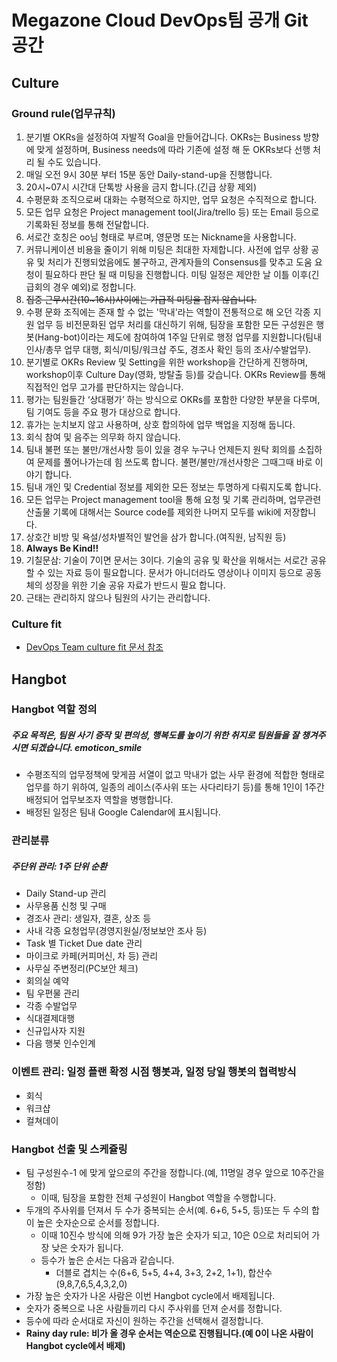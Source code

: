 # Megazone Cloud DevOps팀 공개 Git 공간
## Culture
### Ground rule(업무규칙)
1. 분기별 OKRs을 설정하여 자발적 Goal을 만들어갑니다.
OKRs는 Business 방향에 맞게 설정하며, Business needs에 따라 기존에 설정 해 둔 OKRs보다 선행 처리 될 수도 있습니다.
1. 매일 오전 9시 30분 부터 15분 동안 Daily-stand-up을 진행합니다.
1. 20시~07시 시간대 단톡방 사용을 금지 합니다.(긴급 상황 제외)
1. 수평문화 조직으로써 대화는 수평적으로 하지만, 업무 요청은 수직적으로 합니다.
1. 모든 업무 요청은 Project management tool(Jira/trello 등) 또는 Email 등으로 기록화된 정보를 통해  전달합니다.
1. 서로간 호칭은 oo님 형태로 부르며, 영문명 또는 Nickname을 사용합니다.
1. 커뮤니케이션 비용을 줄이기 위해 미팅은 최대한 자제합니다. 사전에 업무 상황 공유 및 처리가 진행되었음에도 불구하고, 관계자들의 Consensus를 맞추고 도움 요청이 필요하다 판단 될 때 미팅을 진행합니다. 미팅 일정은 제안한 날 이틀 이후(긴급회의 경우 예외)로 정합니다.
1. ~~집중 근무시간(10~16시)사이에는 가급적 미팅을 잡지 않습니다.~~
1. 수평 문화 조직에는 존재 할 수 없는 '막내'라는 역할이 전통적으로 해 오던 각종 지원 업무 등 비전문화된 업무 처리를 대신하기 위해, 팀장을 포함한 모든 구성원은  행봇(Hang-bot)이라는 제도에 참여하여 1주일 단위로 행정 업무를 지원합니다(팀내 인사/총무 업무 대행, 회식/미팅/워크샵 주도, 경조사 확인 등의 조사/수발업무).
1. 분기별로 OKRs Review 및 Setting을 위한 workshop을 간단하게 진행하며, workshop이후 Culture Day(영화, 방탈출 등)를 갖습니다. OKRs Review를 통해 직접적인 업무 고가를 판단하지는 않습니다.
1. 평가는 팀원들간 ‘상대평가’ 하는 방식으로 OKRs를 포함한 다양한 부분을 다루며, 팀 기여도 등을 주요 평가 대상으로 합니다.
1. 휴가는 눈치보지 않고 사용하며, 상호 합의하에 업무 백업을 지정해 둡니다.
1. 회식 참여 및 음주는 의무화 하지 않습니다.
1. 팀내 불편 또는 불만/개선사항 등이 있을 경우 누구나 언제든지 원탁 회의를 소집하여 문제를 풀어나가는데 힘 쓰도록 합니다. 불편/불만/개선사항은 그때그때 바로 이야기 합니다.
1. 팀내 개인 및 Credential 정보를 제외한 모든 정보는 투명하게 다뤄지도록 합니다.
1. 모든 업무는 Project management tool을 통해 요청 및 기록 관리하며, 업무관련 산출물 기록에 대해서는 Source code를 제외한 나머지 모두를 wiki에 저장합니다.
1. 상호간 비방 및 욕설/성차별적인 발언을 삼가 합니다.(여직원, 남직원 등)
1. **Always Be Kind!!**
1. 기칠문삼: 기술이 7이면 문서는 3이다. 기술의 공유 및 확산을 위해서는 서로간 공유 할 수 있는 자료 등이 필요합니다. 문서가 아니더라도 영상이나 이미지 등으로 공동체의 성장을 위한 기술 공유 자료가 반드시 필요 합니다.
1. 근태는 관리하지 않으나 팀원의 사기는 관리합니다.
### Culture fit
* [DevOps Team culture fit 문서 참조](culture_fit.md)

## Hangbot
### Hangbot 역할 정의
##### 주요 목적은, 팀원 사기 증작 및 편의성, 행복도를 높이기 위한 취지로 팀원들을 잘 챙겨주시면 되겠습니다. emoticon_smile
* 수평조직의 업무정책에 맞게끔 서열이 없고 막내가 없는 사무 환경에 적합한 형태로 업무를 하기 위하여, 일종의 레이스(주사위 또는 사다리타기 등)를 통해 1인이 1주간 배정되어 업무보조자 역할을 병행합니다.
* 배정된 일정은 팀내 Google Calendar에 표시됩니다.

### 관리분류
##### 주단위 관리: 1주 단위 순환
* Daily Stand-up 관리
* 사무용품 신청 및 구매
* 경조사 관리: 생일자, 결혼, 상조 등
* 사내 각종 요청업무(경영지원실/정보보안 조사 등)
* Task 별 Ticket Due date 관리
* 마이크로 카페(커피머신, 차 등) 관리
* 사무실 주변정리(PC보안 체크)
* 회의실 예약
* 팀 우편물 관리
* 각종 수발업무
* 식대결제대행
* 신규입사자 지원
* 다음 행봇 인수인계

### 이벤트 관리: 일정 플랜 확정 시점 행봇과, 일정 당일 행봇의 협력방식
* 회식
* 워크샵
* 컬쳐데이

### Hangbot 선출 및 스케쥴링

* 팀 구성원수-1 에 맞게 앞으로의 주간을 정합니다.(예, 11명일 경우 앞으로 10주간을 정함)
     * 이때, 팀장을 포함한 전체 구성원이 Hangbot 역할을 수행합니다.
* 두개의 주사위를 던져서 두 수가 중복되는 순서(예. 6+6, 5+5, 등)또는 두 수의 합이 높은 숫자순으로 순서를 정합니다.
     * 이때 10진수 방식에 의해 9가 가장 높은 숫자가 되고, 10은 0으로 처리되어 가장 낮은 숫자가 됩니다.
     * 등수가 높은 순서는 다음과 같습니다.
          * 더블로 겹치는 수(6+6, 5+5, 4+4, 3+3, 2+2, 1+1), 합산수(9,8,7,6,5,4,3,2,0)
* 가장 높은 숫자가 나온 사람은 이번 Hangbot cycle에서 배제됩니다.
* 숫자가 중복으로 나온 사람들끼리 다시 주사위를 던져 순서를 정합니다.
* 등수에 따라 순서대로 자신이 원하는 주간을 선택해서 결정합니다.
* **Rainy day rule: 비가 올 경우 순서는 역순으로 진행됩니다.(예 0이 나온 사람이 Hangbot cycle에서 배제)**
